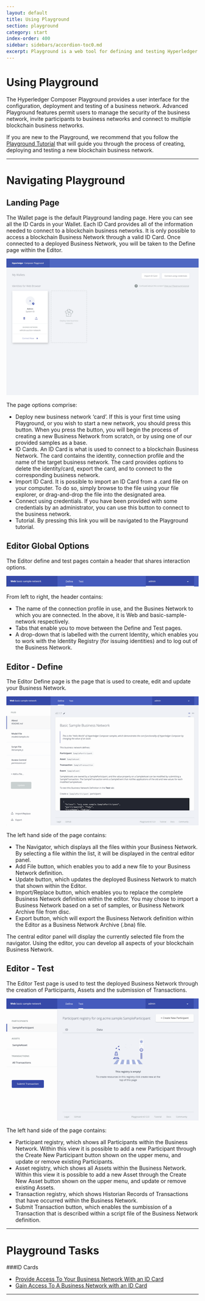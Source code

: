 ```yaml
---
layout: default
title: Using Playground
section: playground
category: start
index-order: 400
sidebar: sidebars/accordion-toc0.md
excerpt: Playground is a web tool for defining and testing Hyperledger Composer models and scripts
---
```


# Using Playground
The Hyperledger Composer Playground provides a user interface for the configuration, deployment and testing of a business network. Advanced Playground features permit users to manage the security of the business network, invite participants to business networks and connect to multiple blockchain business networks.

If you are new to the Playground, we recommend that you follow the [Playground Tutorial](../tutorials/playground-guide.html) that will guide you through the process of creating, deploying and testing a new blockchain business network.

---

# Navigating Playground

## Landing Page
The Wallet page is the default Playground landing page. Here you can see all the ID Cards in your Wallet. Each ID Card provides all of the information needed to connect to a blockchain business networks. It is only possible to access a blockchain Business Network through a valid ID Card. Once connected to a deployed Business Network, you will be taken to the Define page within the Editor.

![wallet-page](./wallet-page.png)

The page options comprise:

- Deploy new business network ‘card’. If this is your first time using Playground, or you wish to start a new network, you should press this button. When you press the button, you will begin the process of creating a new Business Network from scratch, or by using one of our provided samples as a base.
- ID Cards. An ID Card is what is used to connect to a blockchain Business Network. The card contains the identity, connection profile and the name of the target business network. The card provides options to delete the identity/card, export the card, and to connect to the corresponding business network.
- Import ID Card. It is possible to import an ID Card from a .card file on your computer. To do so, simply browse to the file using your file explorer, or drag-and-drop the file into the designated area.
- Connect using credentials. If you have been provided with some credentials by an administrator, you can use this button to connect to the business network.
- Tutorial. By pressing this link you will be navigated to the Playground tutorial.

## Editor Global Options
The Editor define and test pages contain a header that shares interaction options.

![editor-header](./editor-header.png)

From left to right, the header contains:

- The name of the connection profile in use, and the Busines Network to which you are connected. In the above, it is Web and basic-sample-network respectively. 
- Tabs that enable you to move between the Define and Test pages. 
- A drop-down that is labelled with the current Identity, which enables you to work with the Identity Registry (for issuing identities) and to log out of the Business Network.

## Editor - Define
The Editor Define page is the page that is used to create, edit and update your Business Network. 

![editor-define-page](./editor-define.png)

The left hand side of the page contains:

- The Navigator, which displays all the files within your Business Network. By selecting a file within the list, it will be displayed in the central editor panel.
- Add File button, which enables you to add a new file to your Business Network definition.
- Update button, which updates the deployed Business Network to match that shown within the Editor.
- Import/Replace button, which enables you to replace the complete Business Network definition within the editor. You may chose to import a Business Network based on a set of samples, or Business Network Archive file from disc.
- Export button, which will export the Business Network definition within the Editor as a Business Network Archive (.bna) file.

The central editor panel will display the currently selected file from the navigator. Using the editor, you can develop all aspects of your blockchain Business Network.

## Editor - Test
The Editor Test page is used to test the deployed Business Network through the creation of Participants, Assets and the submission of Transactions.

![editor-test-page](./editor-test.png)

The left hand side of the page contains:

- Participant registry, which shows all Participants within the Business Network. Within this view it is possible to add a new Participant through the Create New Participant button shown on the upper menu, and update or remove existing Participants.
- Asset registry, which shows all Assets within the Business Network. Within this view it is possible to add a new Asset through the Create New Asset button shown on the upper menu, and update or remove existing Assets.
- Transaction registry, which shows Historian Records of Transactions that have occurred within the Business Network. 
- Submit Transaction button, which enables the sumbission of a Transaction that is described within a script file of the Business Network definition.

---
# Playground Tasks

###ID Cards
* [Provide Access To Your Business Network With an ID Card](./id-cards-playground.html#provide)
* [Gain Access To A Business Network with an ID Card](./id-cards-playground.html#gain)

---


